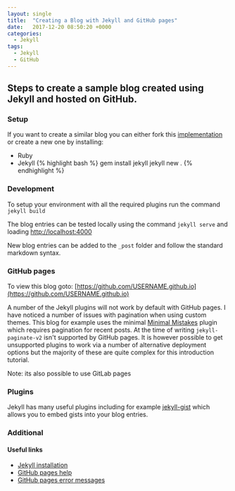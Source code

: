 ```yaml
---
layout: single
title:  "Creating a Blog with Jekyll and GitHub pages"
date:   2017-12-20 08:50:20 +0000
categories:
  - Jekyll
tags:
  - Jekyll
  - GitHub
---
```


## Steps to create a sample blog created using Jekyll and hosted on GitHub.

### Setup

If you want to create a similar blog you can either fork this [implementation](https://github.com/m-x-k/m-x-k.github.io) or create a new one by installing:
* Ruby
* Jekyll
{% highlight bash %}
gem install jekyll
jekyll new .
{% endhighlight %}

### Development

To setup your environment with all the required plugins run the command `jekyll build`

The blog entries can be tested locally using the command `jekyll serve` and loading [http://localhost:4000](http://localhost:4000)

New blog entries can be added to the `_post` folder and follow the standard markdown syntax.

### GitHub pages

To view this blog goto: [https://github.com/USERNAME.github.io](https://github.com/USERNAME.github.io)

A number of the Jekyll plugins will not work by default with GitHub pages. I have noticed a number of issues with pagination when using custom themes. This blog for example uses the minimal [Minimal Mistakes](https://mmistakes.github.io/minimal-mistakes) plugin which requires pagination for recent posts. At the time of writing `jekyll-paginate-v2` isn't supported by GitHub pages. It is however possible to get unsupported plugins to work via a number of alternative deployment options but the majority of these are quite complex for this introduction tutorial.

Note: its also possible to use GitLab pages

### Plugins

Jekyll has many useful plugins including for example [jekyll-gist](https://github.com/jekyll/jekyll-gist) which allows you to embed gists into your blog entries.

### Additional

#### Useful links

* [Jekyll installation](https://jekyllrb.com/docs/installation/)
* [GitHub pages help](https://help.github.com/articles/configuring-a-publishing-source-for-github-pages/)
* [GitHub pages error messages](https://help.github.com/articles/viewing-jekyll-build-error-messages/)
